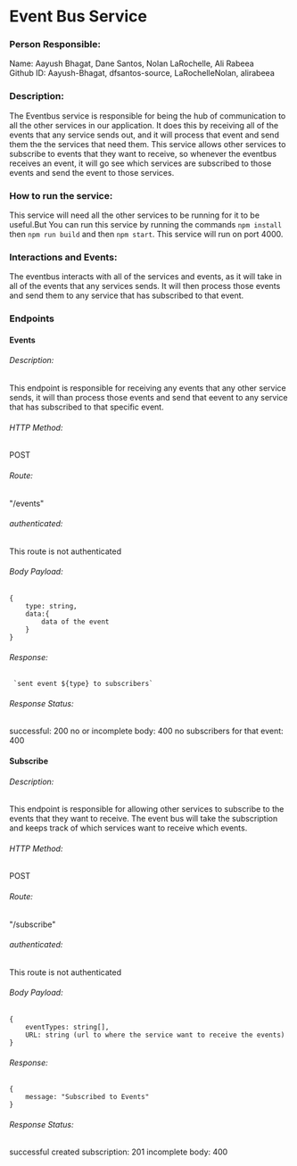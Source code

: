 # Event Bus Service 

### Person Responsible:

Name: Aayush Bhagat, Dane Santos, Nolan LaRochelle, Ali Rabeea     
Github ID: Aayush-Bhagat, dfsantos-source, LaRochelleNolan, alirabeea

### Description: 

The Eventbus service is responsible for being the hub of communication to all the other services in our application. It does this by receiving all of the events that any service sends out, and it will process that event and send them the the services that need them. This service allows other services to subscribe to events that they want to receive, so whenever the eventbus receives an event, it will go see which services are subscribed to those events and send the event to those services.

### How to run the service:

This service will need all the other services to be running for it to be useful.But You can run this service by running the commands ```npm install``` then ```npm run build``` and then ```npm start```. This service will run on port 4000. 

### Interactions and Events: 

The eventbus interacts with all of the services and events, as it will take in all of the events that any services sends. It will then process those events and send them to any service that has subscribed to that event.

### Endpoints

#### Events
###### Description: 
This endpoint is responsible for receiving any events that any other service sends, it will than process those events and send that eevent to any service that has subscribed to that specific event. 
###### HTTP Method: 
POST
###### Route:
"/events"
###### authenticated:
This route is not authenticated
###### Body Payload:
```JS
{
    type: string,
    data:{
        data of the event
    }
}
```
###### Response:
```JS
 `sent event ${type} to subscribers`
```
###### Response Status:
successful: 200
no or incomplete body: 400
no subscribers for that event: 400

#### Subscribe
###### Description: 
This endpoint is responsible for allowing other services to subscribe to the events that they want to receive. The event bus will take the subscription and keeps track of which services want to receive which events.
###### HTTP Method: 
POST
###### Route:
"/subscribe"
###### authenticated:
This route is not authenticated
###### Body Payload:
```JS
{
    eventTypes: string[],
    URL: string (url to where the service want to receive the events)
}
```
###### Response:
```JS
{
    message: "Subscribed to Events"
}
```
###### Response Status:
successful created subscription: 201
incomplete body: 400
